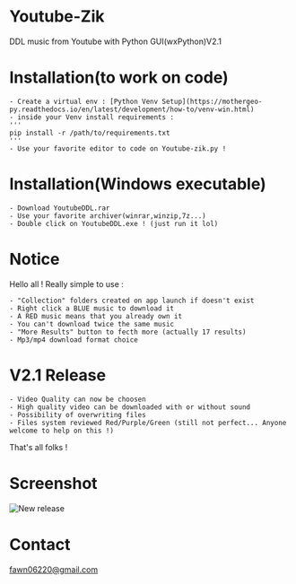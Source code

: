 # Youtube-Zik
DDL music from Youtube with Python GUI(wxPython)V2.1

# Installation(to work on code)
	- Create a virtual env : [Python Venv Setup](https://mothergeo-py.readthedocs.io/en/latest/development/how-to/venv-win.html)
	- inside your Venv install requirements : 
	''' 
	pip install -r /path/to/requirements.txt
	'''
	- Use your favorite editor to code on Youtube-zik.py !
	
# Installation(Windows executable)
	- Download YoutubeDDL.rar
	- Use your favorite archiver(winrar,winzip,7z...)
	- Double click on YoutubeDDL.exe ! (just run it lol)

# Notice
Hello all !
Really simple to use :

	- "Collection" folders created on app launch if doesn't exist
	- Right click a BLUE music to download it
	- A RED music means that you already own it
	- You can't download twice the same music
	- "More Results" button to fecth more (actually 17 results)
	- Mp3/mp4 download format choice
	
# V2.1 Release
	- Video Quality can now be choosen
	- High quality video can be downloaded with or without sound
	- Possibility of overwriting files
	- Files system reviewed Red/Purple/Green (still not perfect... Anyone welcome to help on this !)
	
That's all folks !

# Screenshot
![New release](http://ninjaaior.free.fr/YTzik.png "Youtube-Zik DDL V2.1")

# Contact
fawn06220@gmail.com
